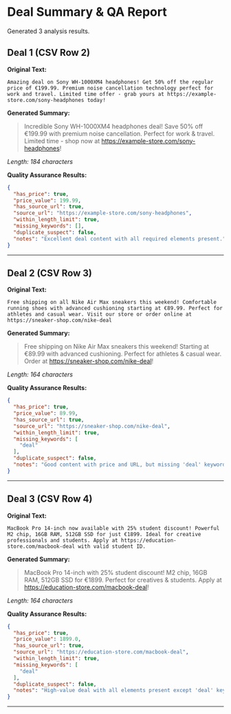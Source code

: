 # Deal Summary & QA Report

Generated 3 analysis results.

## Deal 1 (CSV Row 2)

**Original Text:**
```
Amazing deal on Sony WH-1000XM4 headphones! Get 50% off the regular price of €199.99. Premium noise cancellation technology perfect for work and travel. Limited time offer - grab yours at https://example-store.com/sony-headphones today!
```

**Generated Summary:**
> Incredible Sony WH-1000XM4 headphones deal! Save 50% off €199.99 with premium noise cancellation. Perfect for work & travel. Limited time - shop now at https://example-store.com/sony-headphones!

*Length: 184 characters*

**Quality Assurance Results:**
```json
{
  "has_price": true,
  "price_value": 199.99,
  "has_source_url": true,
  "source_url": "https://example-store.com/sony-headphones",
  "within_length_limit": true,
  "missing_keywords": [],
  "duplicate_suspect": false,
  "notes": "Excellent deal content with all required elements present."
}
```

---

## Deal 2 (CSV Row 3)

**Original Text:**
```
Free shipping on all Nike Air Max sneakers this weekend! Comfortable running shoes with advanced cushioning starting at €89.99. Perfect for athletes and casual wear. Visit our store or order online at https://sneaker-shop.com/nike-deal
```

**Generated Summary:**
> Free shipping on Nike Air Max sneakers this weekend! Starting at €89.99 with advanced cushioning. Perfect for athletes & casual wear. Order at https://sneaker-shop.com/nike-deal!

*Length: 164 characters*

**Quality Assurance Results:**
```json
{
  "has_price": true,
  "price_value": 89.99,
  "has_source_url": true,
  "source_url": "https://sneaker-shop.com/nike-deal",
  "within_length_limit": true,
  "missing_keywords": [
    "deal"
  ],
  "duplicate_suspect": false,
  "notes": "Good content with price and URL, but missing 'deal' keyword in the text."
}
```

---

## Deal 3 (CSV Row 4)

**Original Text:**
```
MacBook Pro 14-inch now available with 25% student discount! Powerful M2 chip, 16GB RAM, 512GB SSD for just €1899. Ideal for creative professionals and students. Apply at https://education-store.com/macbook-deal with valid student ID.
```

**Generated Summary:**
> MacBook Pro 14-inch with 25% student discount! M2 chip, 16GB RAM, 512GB SSD for €1899. Perfect for creatives & students. Apply at https://education-store.com/macbook-deal!

*Length: 164 characters*

**Quality Assurance Results:**
```json
{
  "has_price": true,
  "price_value": 1899.0,
  "has_source_url": true,
  "source_url": "https://education-store.com/macbook-deal",
  "within_length_limit": true,
  "missing_keywords": [
    "deal"
  ],
  "duplicate_suspect": false,
  "notes": "High-value deal with all elements present except 'deal' keyword in main text."
}
```

---
